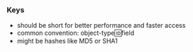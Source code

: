 ### Keys

* should be short for better performance and faster access
* common convention: object-type:id:field
* might be hashes like MD5 or SHA1
